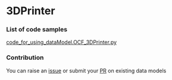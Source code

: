 # 3DPrinter

### List of code samples 

<!-- 50-List of code -->

<!-- [code entry](link) -->
[code_for_using_dataModel.OCF_3DPrinter.py](https://github.com/smart-data-models/dataModel.OCF/blob/master/3DPrinter/code/code_for_using_dataModel.OCF_3DPrinter.py)


<!-- /50-List of code -->

### Contribution
You can raise an [issue](https://github.com/smart-data-models/dataModel.OCF/issues) or submit your [PR](https://github.com/smart-data-models/dataModel.OCF/pulls) on existing data models
